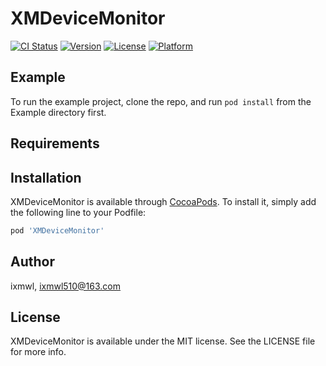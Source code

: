 # XMDeviceMonitor

[![CI Status](https://img.shields.io/travis/ixmwl/XMDeviceMonitor.svg?style=flat)](https://travis-ci.org/ixmwl/XMDeviceMonitor)
[![Version](https://img.shields.io/cocoapods/v/XMDeviceMonitor.svg?style=flat)](https://cocoapods.org/pods/XMDeviceMonitor)
[![License](https://img.shields.io/cocoapods/l/XMDeviceMonitor.svg?style=flat)](https://cocoapods.org/pods/XMDeviceMonitor)
[![Platform](https://img.shields.io/cocoapods/p/XMDeviceMonitor.svg?style=flat)](https://cocoapods.org/pods/XMDeviceMonitor)

## Example

To run the example project, clone the repo, and run `pod install` from the Example directory first.

## Requirements

## Installation

XMDeviceMonitor is available through [CocoaPods](https://cocoapods.org). To install
it, simply add the following line to your Podfile:

```ruby
pod 'XMDeviceMonitor'
```

## Author

ixmwl, ixmwl510@163.com

## License

XMDeviceMonitor is available under the MIT license. See the LICENSE file for more info.
